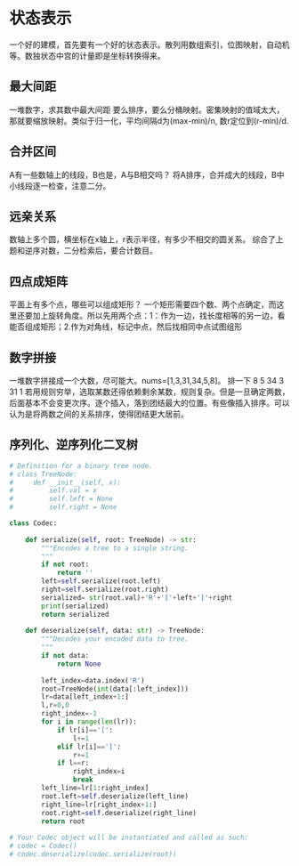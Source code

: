 # 状态表示
一个好的建模，首先要有一个好的状态表示。散列用数组索引，位图映射，自动机等。数独状态中宫的计量即是坐标转换得来。

## 最大间距
一堆数字，求其数中最大间距
要么排序，要么分桶映射。密集映射的值域太大，那就要缩放映射。类似于归一化，平均间隔d为(max-min)/n, 数r定位到(r-min)/d.

## 合并区间
A有一些数轴上的线段，B也是，A与B相交吗？
将A排序，合并成大的线段，B中小线段逐一检查，注意二分。

## 远亲关系
数轴上多个圆，横坐标在x轴上，r表示半径，有多少不相交的圆关系。
综合了上题和逆序对数，二分检索后，要合计数目。

## 四点成矩阵
平面上有多个点，哪些可以组成矩形？
一个矩形需要四个数、两个点确定，而这里还要加上旋转角度。所以先用两个点：1：作为一边，找长度相等的另一边，看能否组成矩形；2.作为对角线，标记中点，然后找相同中点试图组形

## 数字拼接
一堆数字拼接成一个大数，尽可能大。nums=[1,3,31,34,5,8]。
排一下 8 5 34 3 31 1
若用规则穷举，选取某数还得依赖剩余某数，规则复杂。但是一旦确定两数，后面基本不会变更次序。逐个插入，落到团结最大的位置。有些像插入排序。可以认为是将两数之间的关系排序，使得团结更大居前。

## 序列化、逆序列化二叉树
```python
# Definition for a binary tree node.
# class TreeNode:
#     def __init__(self, x):
#         self.val = x
#         self.left = None
#         self.right = None

class Codec:
    
    def serialize(self, root: TreeNode) -> str:
        """Encodes a tree to a single string.
        """
        if not root:
            return ''
        left=self.serialize(root.left)
        right=self.serialize(root.right)
        serialized= str(root.val)+'R'+'['+left+']'+right
        print(serialized)
        return serialized
        
    def deserialize(self, data: str) -> TreeNode:
        """Decodes your encoded data to tree.
        """
        if not data:
            return None
        
        left_index=data.index('R')
        root=TreeNode(int(data[:left_index]))
        lr=data[left_index+1:]
        l,r=0,0
        right_index=-1
        for i in range(len(lr)):
            if lr[i]=='[':
                l+=1
            elif lr[i]==']':
                r+=1
            if l==r:
                right_index=i
                break
        left_line=lr[1:right_index]
        root.left=self.deserialize(left_line)
        right_line=lr[right_index+1:]
        root.right=self.deserialize(right_line)
        return root
    
# Your Codec object will be instantiated and called as such:
# codec = Codec()
# codec.deserialize(codec.serialize(root))

```



